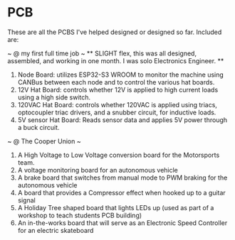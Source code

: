 # PCB


These are all the PCBS I've helped designed or designed so far. Included are: 

~ @ my first full time job ~
** SLIGHT flex, this was all designed, assembled, and working in one month. I was solo Electronics Engineer. **
1) Node Board: utilizes ESP32-S3 WROOM to monitor the machine using CANBus between each node and to control the various hat boards.
2) 12V Hat Board: controls whether 12V is applied to high current loads using a high side switch.
3) 120VAC Hat Board: controls whether 120VAC is applied using triacs, optocoupler triac drivers, and a snubber circuit, for inductive loads.
4) 5V sensor Hat Board: Reads sensor data and applies 5V power through a buck circuit. 

~ @ The Cooper Union ~
1) A High Voltage to Low Voltage conversion board for the Motorsports team.
2) A voltage monitoring board for an autonomous vehicle
3) A brake board that switches from manual mode to PWM braking for the autonomous vehicle
4) A board that provides a Compressor effect when hooked up to a guitar signal
5) A Holiday Tree shaped board that lights LEDs up (used as part of a workshop to teach students PCB building)
6) An in-the-works board that will serve as an Electronic Speed Controller for an electric skateboard




